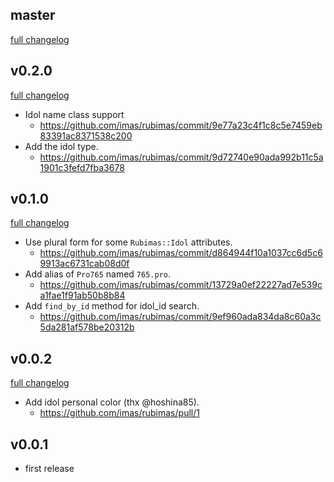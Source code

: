 ## master
[full changelog](http://github.com/imas/rubimas/compare/v0.2.0...master)

## v0.2.0
[full changelog](http://github.com/imas/rubimas/compare/v0.1.0...v0.2.0)

- Idol name class support
  - https://github.com/imas/rubimas/commit/9e77a23c4f1c8c5e7459eb83391ac8371538c200
- Add the idol type.
  - https://github.com/imas/rubimas/commit/9d72740e90ada992b11c5a1901c3fefd7fba3678

## v0.1.0
[full changelog](http://github.com/imas/rubimas/compare/v0.0.2...v0.1.0)

- Use plural form for some `Rubimas::Idol` attributes.
  - https://github.com/imas/rubimas/commit/d864944f10a1037cc6d5c69913ac6731cab08d0f
- Add alias of `Pro765` named `765.pro`.
  - https://github.com/imas/rubimas/commit/13729a0ef22227ad7e539ca1fae1f91ab50b8b84
- Add `find_by_id` method for idol_id search.
  - https://github.com/imas/rubimas/commit/9ef960ada834da8c60a3c5da281af578be20312b

## v0.0.2
[full changelog](http://github.com/imas/rubimas/compare/v0.0.1...v0.0.2)

- Add idol personal color (thx @hoshina85).
  - https://github.com/imas/rubimas/pull/1

## v0.0.1
* first release
